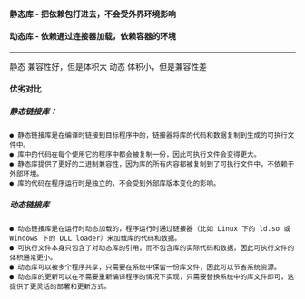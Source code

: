 #### 静态库 - 把依赖包打进去，不会受外界环境影响
#### 动态库 - 依赖通过连接器加载，依赖容器的环境

---

静态 兼容性好，但是体积大
动态 体积小，但是兼容性差

#### 优劣对比
##### 静态链接库：
    ● 静态链接库是在编译时链接到目标程序中的，链接器将库的代码和数据复制到生成的可执行文件中。
    ● 库中的代码在每个使用它的程序中都会被复制一份，因此可执行文件会变得更大。
    ● 静态库提供了更好的二进制兼容性，因为库的所有内容都被复制到了可执行文件中，不依赖于外部环境。
    ● 库的代码在程序运行时是独立的，不会受到外部库版本变化的影响。
##### 动态链接库
    ● 动态链接库是在运行时动态加载的，程序运行时通过链接器（比如 Linux 下的 ld.so 或 Windows 下的 DLL loader）来加载库的代码和数据。
    ● 可执行文件本身只包含了对动态库的引用，而不包含库的实际代码和数据，因此可执行文件的体积通常更小。
    ● 动态库可以被多个程序共享，只需要在系统中保留一份库文件，因此可以节省系统资源。
    ● 动态库的更新可以在不需要重新编译程序的情况下实现，只需要替换系统中的库文件即可，这提供了更灵活的部署和更新方式。